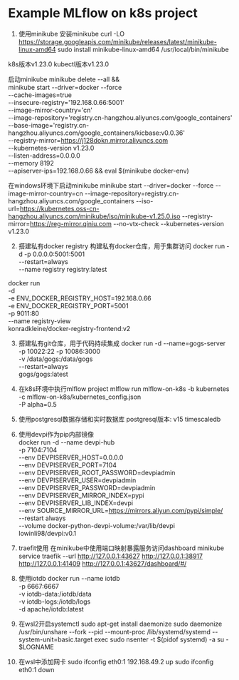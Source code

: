 # Example MLflow on k8s project
1. 使用minikube
安装minikube
curl -LO https://storage.googleapis.com/minikube/releases/latest/minikube-linux-amd64
sudo install minikube-linux-amd64 /usr/local/bin/minikube

k8s版本v1.23.0
kubectl版本v1.23.0

启动minikube
minikube delete --all && \
minikube start --driver=docker --force \
--cache-images=true \
--insecure-registry='192.168.0.66:5001' \
--image-mirror-country='cn' \
--image-repository='registry.cn-hangzhou.aliyuncs.com/google_containers' \
--base-image='registry.cn-hangzhou.aliyuncs.com/google_containers/kicbase:v0.0.36' \
--registry-mirror=https://j128dokn.mirror.aliyuncs.com \
--kubernetes-version v1.23.0 \
--listen-address=0.0.0.0 \
--memory 8192 \
--apiserver-ips=192.168.0.66 && eval $(minikube docker-env)

在windows环境下启动minikube
minikube start --driver=docker --force --image-mirror-country=cn --image-repository=registry.cn-hangzhou.aliyuncs.com/google_containers --iso-url=https://kubernetes.oss-cn-hangzhou.aliyuncs.com/minikube/iso/minikube-v1.25.0.iso --registry-mirror=https://reg-mirror.qiniu.com --no-vtx-check --kubernetes-version v1.23.0

2. 搭建私有docker registry
构建私有docker仓库，用于集群访问
docker run -d -p 0.0.0.0:5001:5001 \
--restart=always \
--name registry registry:latest

docker run \
  	-d \
  	-e ENV_DOCKER_REGISTRY_HOST=192.168.0.66 \
  	-e ENV_DOCKER_REGISTRY_PORT=5001 \
  	-p 9011:80 \
	--name registry-view \
  	konradkleine/docker-registry-frontend:v2

3. 搭建私有git仓库，用于代码持续集成
docker run -d --name=gogs-server \
-p 10022:22 -p 10086:3000 \
-v /data/gogs:/data/gogs \
--restart=always \
gogs/gogs:latest


4. 在k8s环境中执行mlflow project
mlflow run mlflow-on-k8s -b kubernetes \
-c mlflow-on-k8s/kubernetes_config.json \
-P alpha=0.5


5. 使用postgresql数据存储和实时数据库
postgresql版本: v15
timescaledb

6. 使用devpi作为pip内部镜像  
docker run -d --name devpi-hub \
-p 7104:7104 \
--env DEVPISERVER_HOST=0.0.0.0 \
--env DEVPISERVER_PORT=7104 \
--env DEVPISERVER_ROOT_PASSWORD=devpiadmin \
--env DEVPISERVER_USER=devpiadmin \
--env DEVPISERVER_PASSWORD=devpiadmin \
--env DEVPISERVER_MIRROR_INDEX=pypi \
--env DEVPISERVER_LIB_INDEX=devpi \
--env SOURCE_MIRROR_URL=https://mirrors.aliyun.com/pypi/simple/ \
--restart always \
--volume docker-python-devpi-volume:/var/lib/devpi \
lowinli98/devpi:v0.1

7. traefit使用
在minikube中使用端口映射暴露服务访问dashboard
minikube service traefik --url
http://127.0.0.1:43627
http://127.0.0.1:38917
http://127.0.0.1:41409
http://127.0.0.1:43627/dashboard/#/


8. 使用iotdb
docker run --name iotdb \
-p 6667:6667 \
-v iotdb-data:/iotdb/data \
-v iotdb-logs:/iotdb/logs \
-d apache/iotdb:latest

9. 在wsl2开启systemctl
sudo apt-get install daemonize
sudo daemonize /usr/bin/unshare --fork --pid --mount-proc /lib/systemd/systemd --system-unit=basic.target
exec sudo nsenter -t $(pidof systemd) -a su - $LOGNAME

10. 在wsl中添加网卡
sudo ifconfig eth0:1 192.168.49.2 up
sudo ifconfig eth0:1 down

